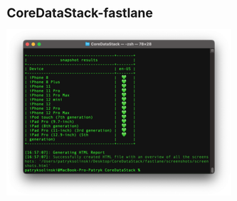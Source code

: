 # CoreDataStack-fastlane
![Alt text](https://github.com/psolinsk/CoreDataStack-fastlane/blob/main/Screenshot%202021-08-11%20at%2022.22.30.png "Optional title")
